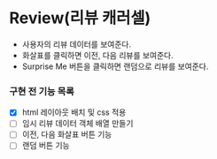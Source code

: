 # Review(리뷰 캐러셀)

- 사용자의 리뷰 데이터를 보여준다.
- 화살표를 클릭하면 이전, 다음 리뷰를 보여준다.
- Surprise Me 버튼을 클릭하면 랜덤으로 리뷰를 보여준다.

### 구현 전 기능 목록

- [x] html 레이아웃 배치 및 css 적용
- [ ] 임시 리뷰 데이터 객체 배열 만들기
- [ ] 이전, 다음 화살표 버튼 기능
- [ ] 랜덤 버튼 기능
